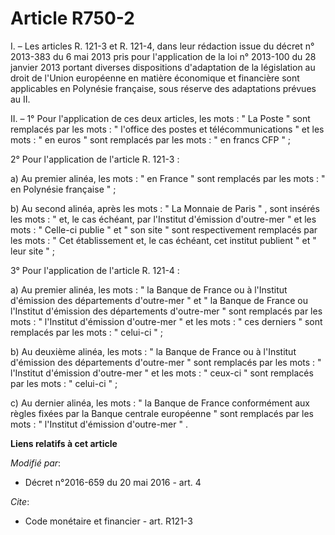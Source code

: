 # Article R750-2

I. – Les articles R. 121-3 et R. 121-4, dans leur rédaction issue du décret n° 2013-383 du 6 mai 2013 pris pour l'application
de la loi n° 2013-100 du 28 janvier 2013 portant diverses dispositions d'adaptation de la législation au droit de l'Union
européenne en matière économique et financière sont applicables en Polynésie française, sous réserve des adaptations prévues
au II.

II. – 1° Pour l'application de ces deux articles, les mots : " La Poste " sont remplacés par les mots : " l'office des postes
et télécommunications " et les mots : " en euros " sont remplacés par les mots : " en francs CFP " ;

2° Pour l'application de l'article R. 121-3 :

a) Au premier alinéa, les mots : " en France " sont remplacés par les mots : " en Polynésie française " ;

b) Au second alinéa, après les mots : " La Monnaie de Paris " , sont insérés les mots : " et, le cas échéant, par l'Institut
d'émission d'outre-mer " et les mots : " Celle-ci publie " et " son site " sont respectivement remplacés par les mots : " Cet
établissement et, le cas échéant, cet institut publient " et " leur site " ;

3° Pour l'application de l'article R. 121-4 :

a) Au premier alinéa, les mots : " la Banque de France ou à l'Institut d'émission des départements d'outre-mer " et " la
Banque de France ou l'Institut d'émission des départements d'outre-mer " sont remplacés par les mots : " l'Institut
d'émission d'outre-mer " et les mots : " ces derniers " sont remplacés par les mots : " celui-ci " ;

b) Au deuxième alinéa, les mots : " la Banque de France ou à l'Institut d'émission des départements d'outre-mer " sont
remplacés par les mots : " l'Institut d'émission d'outre-mer " et les mots : " ceux-ci " sont remplacés par les mots : "
celui-ci " ;

c) Au dernier alinéa, les mots : " la Banque de France conformément aux règles fixées par la Banque centrale européenne "
sont remplacés par les mots : " l'Institut d'émission d'outre-mer " .

**Liens relatifs à cet article**

_Modifié par_:

  - Décret n°2016-659 du 20 mai 2016 - art. 4

_Cite_:

  - Code monétaire et financier - art. R121-3
